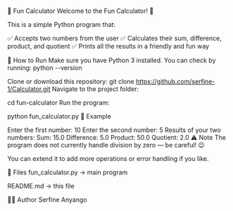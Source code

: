 🎉 Fun Calculator
Welcome to the Fun Calculator! 🎉

This is a simple Python program that:

✅ Accepts two numbers from the user
✅ Calculates their sum, difference, product, and quotient
✅ Prints all the results in a friendly and fun way

🚀 How to Run
Make sure you have Python 3 installed.
You can check by running:
python --version


Clone or download this repository:
git clone https://github.com/serfine-1/Calculator.git
Navigate to the project folder:


cd fun-calculator
Run the program:


python fun_calculator.py
📄 Example

Enter the first number: 10
Enter the second number: 5
Results of your two numbers:
Sum: 15.0
Difference: 5.0
Product: 50.0
Quotient: 2.0
⚠️ Note
The program does not currently handle division by zero — be careful! 😉

You can extend it to add more operations or error handling if you like.

📂 Files
fun_calculator.py → main program

README.md → this file

🧑‍💻 Author
Serfine Anyango
